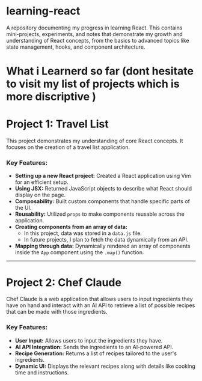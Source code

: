 # learning-react
A repository documenting my progress in learning React. This contains mini-projects, experiments, and notes that demonstrate my growth and understanding of React concepts, from the basics to advanced topics like state management, hooks, and component architecture.
# What i Learnerd so far (dont hesitate to visit my list of projects which is more discriptive )
  # Project 1: Travel List
  
  This project demonstrates my understanding of core React concepts. It focuses on the creation of a travel list application.
  
  ### Key Features:
  - **Setting up a new React project:** Created a React application using Vim for an efficient setup.
  - **Using JSX:** Returned JavaScript objects to describe what React should display on the page.
  - **Composability:** Built custom components that handle specific parts of the UI.
  - **Reusability:** Utilized `props` to make components reusable across the application.
  - **Creating components from an array of data:**
      - In this project, data was stored in a `data.js` file.
      - In future projects, I plan to fetch the data dynamically from an API.
  - **Mapping through data:** Dynamically rendered an array of components inside the `App` component using the `.map()` function.
  
  ---
  
  # Project 2: Chef Claude
  
  Chef Claude is a web application that allows users to input ingredients they have on hand and interact with an AI API to retrieve a list of possible recipes that can be made with those ingredients.
  
  ### Key Features:
  - **User Input:** Allows users to input the ingredients they have.
  - **AI API Integration:** Sends the ingredients to an AI-powered API.
  - **Recipe Generation:** Returns a list of recipes tailored to the user's ingredients.
  - **Dynamic UI:** Displays the relevant recipes along with details like cooking time and instructions.


  

